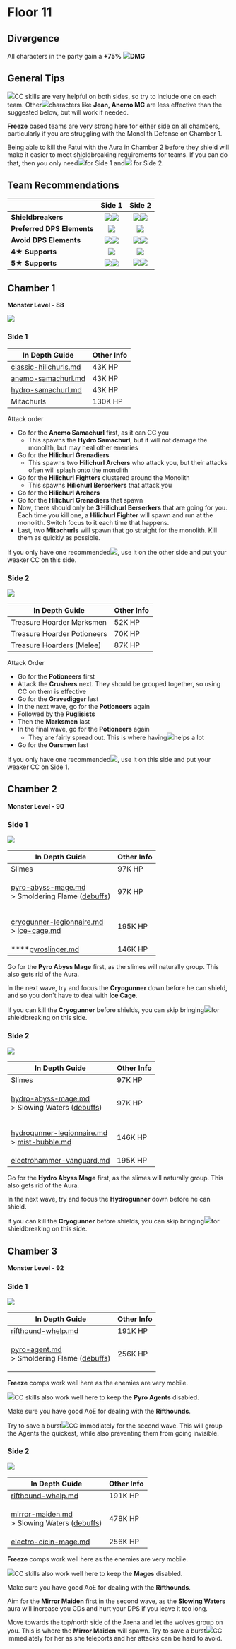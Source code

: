 # Floor 11

## Divergence

All characters in the party gain a **+75%** ![](../../.gitbook/assets/anemo\_small.png)**DMG**

## General Tips

![](../../.gitbook/assets/anemo\_small.png)CC skills are very helpful on both sides, so try to include one on each team. Other![](../../.gitbook/assets/anemo\_small.png)characters like **Jean, Anemo MC** are less effective than the suggested below, but will work if needed.

**Freeze** based teams are very strong here for either side on all chambers, particularly if you are struggling with the Monolith Defense on Chamber 1.

Being able to kill the Fatui with the Aura in Chamber 2 before they shield will make it easier to meet shieldbreaking requirements for teams. If you can do that, then you only need![](../../.gitbook/assets/hydro\_small.png)for Side 1 and![](../../.gitbook/assets/cryo\_small.png) for Side 2.

## Team Recommendations

|                            |                                                   Side 1                                                  |                                                                                                                                                                                                   Side 2                                                                                                                                                                                                  |
| -------------------------- | :-------------------------------------------------------------------------------------------------------: | :-------------------------------------------------------------------------------------------------------------------------------------------------------------------------------------------------------------------------------------------------------------------------------------------------------------------------------------------------------------------------------------------------------: |
| **Shieldbreakers**         |           ![](../../.gitbook/assets/pyro\_small.png)![](../../.gitbook/assets/hydro\_small.png)           |                                                                                                                                                          ![](../../.gitbook/assets/cryo\_small.png)![](../../.gitbook/assets/electro\_small.png)                                                                                                                                                          |
| **Preferred DPS Elements** |                                 ![](../../.gitbook/assets/cryo\_small.png)                                |                                                                                                                                                                                 ![](../../.gitbook/assets/pyro\_small.png)                                                                                                                                                                                |
| **Avoid DPS Elements**     |          ![](../../.gitbook/assets/pyro\_small.png)![](../../.gitbook/assets/electro\_small.png)          |                                                                                                                                                          ![](../../.gitbook/assets/hydro\_small.png)![](../../.gitbook/assets/electro\_small.png)                                                                                                                                                         |
| **4**★ **Supports**        |                           ![](../../.gitbook/assets/ui\_avataricon\_sucrose.png)                          |                                                                                                                                                                           ![](../../.gitbook/assets/ui\_avataricon\_sucrose.png)                                                                                                                                                                          |
| **5**★ **Supports**        | ![](../../.gitbook/assets/ui\_avataricon\_kazuha.png)![](../../.gitbook/assets/ui\_avataricon\_venti.png) | ​​![](https://files.gitbook.com/v0/b/gitbook-x-prod.appspot.com/o/spaces%2F-MVAGyyACcSzyzfmgy7f%2Fuploads%2Fgit-blob-1eba5a61b0d61d0426c81e59d11591cf5e97535d%2FUI\_AvatarIcon\_Kazuha.png?alt=media)​​![](https://files.gitbook.com/v0/b/gitbook-x-prod.appspot.com/o/spaces%2F-MVAGyyACcSzyzfmgy7f%2Fuploads%2Fgit-blob-181206af32361771ab12be632ea58e5eb6e7687a%2FUI\_AvatarIcon\_Venti.png?alt=media) |

## Chamber 1

**Monster Level - 88**

![](../../.gitbook/assets/11-1-1v26.png)

### Side 1

| In Depth Guide                                                                          | Other Info |
| --------------------------------------------------------------------------------------- | ---------- |
| [classic-hilichurls.md](../../monsters/hilichurls/classic-hilichurls.md "mention")      | 43K HP     |
| [anemo-samachurl.md](../../monsters/hilichurls/samachurls/anemo-samachurl.md "mention") | 43K HP     |
| [hydro-samachurl.md](../../monsters/hilichurls/samachurls/hydro-samachurl.md "mention") | 43K HP     |
| Mitachurls                                                                              | 130K HP    |

Attack order

* Go for the **Anemo Samachurl** first, as it can CC you
  * This spawns the **Hydro Samachurl**, but it will not damage the monolith, but may heal other enemies
* Go for the **Hilichurl Grenadiers**
  * This spawns two **Hilichurl Archers** who attack you, but their attacks often will splash onto the monolith
* Go for the **Hilichurl Fighters** clustered around the Monolith
  * This spawns **Hilichurl Berserkers** that attack you
* Go for the **Hilichurl Archers**
* Go for the **Hilichurl Grenadiers** that spawn
* Now, there should only be **3 Hilichurl Berserkers** that are going for you. Each time you kill one, a **Hilichurl Fighter** will spawn and run at the monolith. Switch focus to it each time that happens.
* Last, two **Mitachurls** will spawn that go straight for the monolith. Kill them as quickly as possible.

If you only have one recommended![](../../.gitbook/assets/anemo\_small.png), use it on the other side and put your weaker CC on this side.

### Side 2

![](../../.gitbook/assets/11-1-2v26.png)

| In Depth Guide              | Other Info |
| --------------------------- | ---------- |
| Treasure Hoarder Marksmen   | 52K HP     |
| Treasure Hoarder Potioneers | 70K HP     |
| Treasure Hoarders (Melee)   | 87K HP     |

Attack Order

* Go for the **Potioneers** first
* Attack the **Crushers** next. They should be grouped together, so using CC on them is effective
* Go for the **Gravedigger** last
* In the next wave, go for the **Potioneers** again
* Followed by the **Puglisists**
* Then the **Marksmen** last
* In the final wave, go for the **Potioneers** again
  * They are fairly spread out. This is where having![](../../.gitbook/assets/anemo\_small.png)helps a lot
* Go for the **Oarsmen** last

If you only have one recommended![](../../.gitbook/assets/anemo\_small.png), use it on this side and put your weaker CC on Side 1.

## Chamber 2

**Monster Level - 90**

### Side 1

![](../../.gitbook/assets/11-2-1v26.png)

| In Depth Guide                                                                                                                                                                                                             | Other Info |
| -------------------------------------------------------------------------------------------------------------------------------------------------------------------------------------------------------------------------- | ---------- |
| Slimes                                                                                                                                                                                                                     | 97K HP     |
| <p><a data-mention href="../../monsters/abyss-order/pyro-abyss-mage.md">pyro-abyss-mage.md</a><br>> Smoldering Flame (<a data-mention href="../../mechanics/debuffs/">debuffs</a>)</p>                                     | 97K HP     |
| <p><a data-mention href="../../monsters/fatui/cryogunner-legionnaire.md">cryogunner-legionnaire.md</a><strong></strong><br><strong></strong>> <a data-mention href="../../mechanics/auras/ice-cage.md">ice-cage.md</a></p> | 195K HP    |
| ****[pyroslinger.md](../../monsters/fatui/pyroslinger.md "mention")                                                                                                                                                        | 146K HP    |

Go for the **Pyro Abyss Mage** first, as the slimes will naturally group. This also gets rid of the Aura.

In the next wave, try and focus the **Cryogunner** down before he can shield, and so you don't have to deal with **Ice Cage**.

If you can kill the **Cryogunner** before shields, you can skip bringing![](../../.gitbook/assets/pyro\_small.png)for shieldbreaking on this side.

### Side 2

![](../../.gitbook/assets/11-2-2v26.png)

| In Depth Guide                                                                                                                                                                                                                     | Other Info |
| ---------------------------------------------------------------------------------------------------------------------------------------------------------------------------------------------------------------------------------- | ---------- |
| Slimes                                                                                                                                                                                                                             | 97K HP     |
| <p><a data-mention href="../../monsters/abyss-order/hydro-abyss-mage.md">hydro-abyss-mage.md</a><br>> Slowing Waters (<a data-mention href="../../mechanics/debuffs/">debuffs</a>)</p>                                             | 97K HP     |
| <p><a data-mention href="../../monsters/fatui/hydrogunner-legionnaire.md">hydrogunner-legionnaire.md</a><strong></strong><br><strong></strong>> <a data-mention href="../../mechanics/auras/mist-bubble.md">mist-bubble.md</a></p> | 146K HP    |
| [electrohammer-vanguard.md](../../monsters/fatui/electrohammer-vanguard.md "mention")                                                                                                                                              | 195K HP    |

Go for the **Hydro Abyss Mage** first, as the slimes will naturally group. This also gets rid of the Aura.

In the next wave, try and focus the **Hydrogunner** down before he can shield.

If you can kill the **Cryogunner** before shields, you can skip bringing![](../../.gitbook/assets/electro\_small.png)for shieldbreaking on this side.

## Chamber 3

**Monster Level - 92**

### Side 1

![](../../.gitbook/assets/11-3-1v26.png)

| In Depth Guide                                                                                                                                                         | Other Info |
| ---------------------------------------------------------------------------------------------------------------------------------------------------------------------- | ---------- |
| [rifthound-whelp.md](../../monsters/rifthounds/rifthound-whelp.md "mention")                                                                                           | 191K HP    |
| <p><a data-mention href="../../monsters/fatui/pyro-agent.md">pyro-agent.md</a><br>> Smoldering Flame (<a data-mention href="../../mechanics/debuffs/">debuffs</a>)</p> | 256K HP    |

**Freeze** comps work well here as the enemies are very mobile.

![](../../.gitbook/assets/anemo\_small.png)CC skills also work well here to keep the **Pyro Agents** disabled.

Make sure you have good AoE for dealing with the **Rifthounds**.

Try to save a burst![](../../.gitbook/assets/anemo\_small.png)CC immediately for the second wave. This will group the Agents the quickest, while also preventing them from going invisible.

### Side 2

![](../../.gitbook/assets/11-3-2v26.png)

| In Depth Guide                                                                                                                                                             | Other Info |
| -------------------------------------------------------------------------------------------------------------------------------------------------------------------------- | ---------- |
| [rifthound-whelp.md](../../monsters/rifthounds/rifthound-whelp.md "mention")                                                                                               | 191K HP    |
| <p><a data-mention href="../../monsters/fatui/mirror-maiden.md">mirror-maiden.md</a><br>> Slowing Waters (<a data-mention href="../../mechanics/debuffs/">debuffs</a>)</p> | 478K HP    |
| [electro-cicin-mage.md](../../monsters/fatui/electro-cicin-mage.md "mention")                                                                                              | 256K HP    |

**Freeze** comps work well here as the enemies are very mobile.

![](../../.gitbook/assets/anemo\_small.png)CC skills also work well here to keep the **Mages** disabled.

Make sure you have good AoE for dealing with the **Rifthounds**.

Aim for the **Mirror Maiden** first in the second wave, as the **Slowing Waters** aura will increase you CDs and hurt your DPS if you leave it too long.

Move towards the top/north side of the Arena and let the wolves group on you. This is where the **Mirror Maiden** will spawn. Try to save a burst![](../../.gitbook/assets/anemo\_small.png)CC immediately for her as she teleports and her attacks can be hard to avoid.
